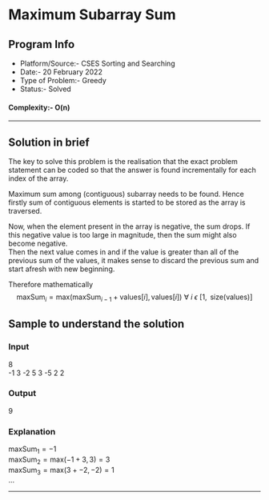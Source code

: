 # Maximum Subarray Sum
## Program Info
- Platform/Source:-     CSES Sorting and Searching
- Date:-                20 February 2022
- Type of Problem:-     Greedy
- Status:-              Solved
#### Complexity:-       O(n)
---
## Solution in brief

The key to solve this problem is the realisation that the exact problem statement can be coded so that the answer is found incrementally for each index of the array.

Maximum sum among (contiguous) subarray needs to be found. Hence firstly sum of contiguous elements is started to be stored as the array is traversed.

Now, when the element present in the array is negative, the sum drops. If this negative value is too large in magnitude, then the sum might also become negative.\
Then the next value comes in and if the value is greater than all of the previous sum of the values, it makes sense to discard the previous sum and start afresh with new beginning.

Therefore mathematically
$$\text{maxSum}_i = \text{max(maxSum}_{i-1} + \text{values}[i], \text{values}[i]\text{) } \forall \text{ } i \text{ } \epsilon \text{ } [1, \text{ size(values)}]  $$


## Sample to understand the solution

### Input
8\
-1 3 -2 5 3 -5 2 2

### Output
9

### Explanation

$\text{maxSum}_1 = -1$\
$\text{maxSum}_2 = \text{max}(-1 + 3, 3) = 3$\
$\text{maxSum}_3 = \text{max}(3 + -2, -2) = 1$\
...

---